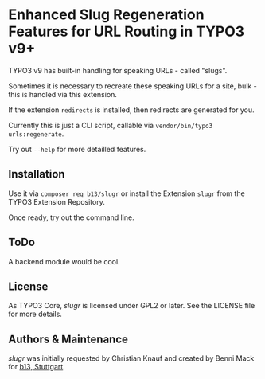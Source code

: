 # Enhanced Slug Regeneration Features for URL Routing in TYPO3 v9+

TYPO3 v9 has built-in handling for speaking URLs - called "slugs".

Sometimes it is necessary to recreate these speaking URLs for a site, bulk - this is handled via this extension.

If the extension `redirects` is installed, then redirects are generated for you.

Currently this is just a CLI script, callable via `vendor/bin/typo3 urls:regenerate`.

Try out `--help` for more detailled features.

## Installation

Use it via `composer req b13/slugr` or install the Extension `slugr` from the TYPO3 Extension Repository.

Once ready, try out the command line.

## ToDo

A backend module would be cool.

## License

As TYPO3 Core, _slugr_ is licensed under GPL2 or later. See the LICENSE file for more details.

## Authors & Maintenance

_slugr_ was initially requested by Christian Knauf and created by Benni Mack for [b13, Stuttgart](https://b13.com).
